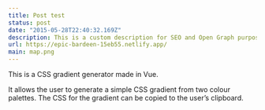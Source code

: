 ```yaml
---
title: Post test
status: post
date: "2015-05-28T22:40:32.169Z"
description: This is a custom description for SEO and Open Graph purposes, rather than the default generated excerpt. Simply add a description field to the frontmatter.
url: https://epic-bardeen-15eb55.netlify.app/
main: map.png
---
```


This is a CSS gradient generator made in Vue.

It allows the user to generate a simple CSS gradient from two colour palettes. The CSS for the gradient can be copied to the user’s clipboard.
